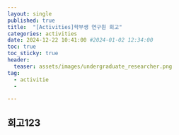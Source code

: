 ```yaml
---
layout: single
published: true
title:  "[Activities]학부생 연구원 회고" 
categories: activities
date: 2024-12-22 10:41:00 #2024-01-02 12:34:00
toc: true
toc_sticky: true
header:
  teaser: assets/images/undergraduate_researcher.png
tag:   
  - activitie
  - 

---
```

<!-- 이거도 검색 노출 하지 말기 -->

## 회고123
